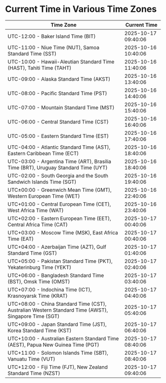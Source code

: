 # Current Time in Various Time Zones

| Time Zone | Current Time |
|-----------|--------------|
| UTC-12:00 - Baker Island Time (BIT) | 2025-10-17 09:40:06 |
| UTC-11:00 - Niue Time (NUT), Samoa Standard Time (SST) | 2025-10-16 10:40:06 |
| UTC-10:00 - Hawaii-Aleutian Standard Time (HAST), Tahiti Time (TAHT) | 2025-10-16 11:40:06 |
| UTC-09:00 - Alaska Standard Time (AKST) | 2025-10-16 13:40:06 |
| UTC-08:00 - Pacific Standard Time (PST) | 2025-10-16 14:40:06 |
| UTC-07:00 - Mountain Standard Time (MST) | 2025-10-16 15:40:06 |
| UTC-06:00 - Central Standard Time (CST) | 2025-10-16 16:40:06 |
| UTC-05:00 - Eastern Standard Time (EST) | 2025-10-16 17:40:06 |
| UTC-04:00 - Atlantic Standard Time (AST), Eastern Caribbean Time (ECT) | 2025-10-16 18:40:06 |
| UTC-03:00 - Argentina Time (ART), Brasília Time (BRT), Uruguay Standard Time (UYT) | 2025-10-16 18:40:06 |
| UTC-02:00 - South Georgia and the South Sandwich Islands Time (SGT) | 2025-10-16 19:40:06 |
| UTC±00:00 - Greenwich Mean Time (GMT), Western European Time (WET) | 2025-10-16 22:40:06 |
| UTC+01:00 - Central European Time (CET), West Africa Time (WAT) | 2025-10-16 23:40:06 |
| UTC+02:00 - Eastern European Time (EET), Central Africa Time (CAT) | 2025-10-17 00:40:06 |
| UTC+03:00 - Moscow Time (MSK), East Africa Time (EAT) | 2025-10-17 00:40:06 |
| UTC+04:00 - Azerbaijan Time (AZT), Gulf Standard Time (GST) | 2025-10-17 01:40:06 |
| UTC+05:00 - Pakistan Standard Time (PKT), Yekaterinburg Time (YEKT) | 2025-10-17 02:40:06 |
| UTC+06:00 - Bangladesh Standard Time (BST), Omsk Time (OMST) | 2025-10-17 03:40:06 |
| UTC+07:00 - Indochina Time (ICT), Krasnoyarsk Time (KRAT) | 2025-10-17 04:40:06 |
| UTC+08:00 - China Standard Time (CST), Australian Western Standard Time (AWST), Singapore Time (SGT) | 2025-10-17 05:40:06 |
| UTC+09:00 - Japan Standard Time (JST), Korea Standard Time (KST) | 2025-10-17 06:40:06 |
| UTC+10:00 - Australian Eastern Standard Time (AEST), Papua New Guinea Time (PGT) | 2025-10-17 08:40:06 |
| UTC+11:00 - Solomon Islands Time (SBT), Vanuatu Time (VUT) | 2025-10-17 08:40:06 |
| UTC+12:00 - Fiji Time (FJT), New Zealand Standard Time (NZST) | 2025-10-17 09:40:06 |
